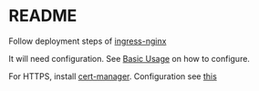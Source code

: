 # README

Follow deployment steps of [ingress-nginx](https://kubernetes.github.io/ingress-nginx/deploy/)

It will need configuration. See [Basic Usage](https://kubernetes.github.io/ingress-nginx/user-guide/basic-usage/) on how to configure.

For HTTPS, install [cert-manager](https://cert-manager.io/). Configuration see [this](https://cert-manager.io/docs/usage/ingress/)